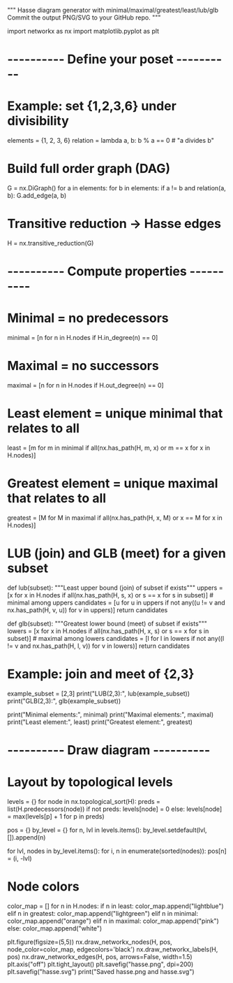 """
Hasse diagram generator with minimal/maximal/greatest/least/lub/glb
Commit the output PNG/SVG to your GitHub repo.
"""

import networkx as nx
import matplotlib.pyplot as plt

# ---------- Define your poset ----------
# Example: set {1,2,3,6} under divisibility
elements = {1, 2, 3, 6}
relation = lambda a, b: b % a == 0   # "a divides b"

# Build full order graph (DAG)
G = nx.DiGraph()
for a in elements:
    for b in elements:
        if a != b and relation(a, b):
            G.add_edge(a, b)

# Transitive reduction → Hasse edges
H = nx.transitive_reduction(G)

# ---------- Compute properties ----------
# Minimal = no predecessors
minimal = [n for n in H.nodes if H.in_degree(n) == 0]
# Maximal = no successors
maximal = [n for n in H.nodes if H.out_degree(n) == 0]

# Least element = unique minimal that relates to all
least = [m for m in minimal if all(nx.has_path(H, m, x) or m == x for x in H.nodes)]
# Greatest element = unique maximal that relates to all
greatest = [M for M in maximal if all(nx.has_path(H, x, M) or x == M for x in H.nodes)]

# LUB (join) and GLB (meet) for a given subset
def lub(subset):
    """Least upper bound (join) of subset if exists"""
    uppers = [x for x in H.nodes if all(nx.has_path(H, s, x) or s == x for s in subset)]
    # minimal among uppers
    candidates = [u for u in uppers if not any((u != v and nx.has_path(H, v, u)) for v in uppers)]
    return candidates

def glb(subset):
    """Greatest lower bound (meet) of subset if exists"""
    lowers = [x for x in H.nodes if all(nx.has_path(H, x, s) or s == x for s in subset)]
    # maximal among lowers
    candidates = [l for l in lowers if not any((l != v and nx.has_path(H, l, v)) for v in lowers)]
    return candidates

# Example: join and meet of {2,3}
example_subset = [2,3]
print("LUB(2,3):", lub(example_subset))
print("GLB(2,3):", glb(example_subset))

print("Minimal elements:", minimal)
print("Maximal elements:", maximal)
print("Least element:", least)
print("Greatest element:", greatest)

# ---------- Draw diagram ----------
# Layout by topological levels
levels = {}
for node in nx.topological_sort(H):
    preds = list(H.predecessors(node))
    if not preds:
        levels[node] = 0
    else:
        levels[node] = max(levels[p] + 1 for p in preds)

pos = {}
by_level = {}
for n, lvl in levels.items():
    by_level.setdefault(lvl, []).append(n)

for lvl, nodes in by_level.items():
    for i, n in enumerate(sorted(nodes)):
        pos[n] = (i, -lvl)

# Node colors
color_map = []
for n in H.nodes:
    if n in least: color_map.append("lightblue")
    elif n in greatest: color_map.append("lightgreen")
    elif n in minimal: color_map.append("orange")
    elif n in maximal: color_map.append("pink")
    else: color_map.append("white")

plt.figure(figsize=(5,5))
nx.draw_networkx_nodes(H, pos, node_color=color_map, edgecolors='black')
nx.draw_networkx_labels(H, pos)
nx.draw_networkx_edges(H, pos, arrows=False, width=1.5)
plt.axis("off")
plt.tight_layout()
plt.savefig("hasse.png", dpi=200)
plt.savefig("hasse.svg")
print("Saved hasse.png and hasse.svg")
